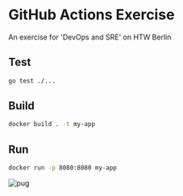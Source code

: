 # GitHub Actions Exercise

An exercise for 'DevOps and SRE' on HTW Berlin

## Test

```bash
go test ./...
```

## Build

```bash
docker build . -t my-app
```

## Run

```bash
docker run -p 8080:8080 my-app
```

![pug](https://media.istockphoto.com/photos/pug-sitting-and-panting-1-year-old-isolated-on-white-picture-id450709593?k=20&m=450709593&s=612x612&w=0&h=82zzJc3Cz39B6LyrQ_N2b4zXxYzZIEH9aNDZWzrZspg=)